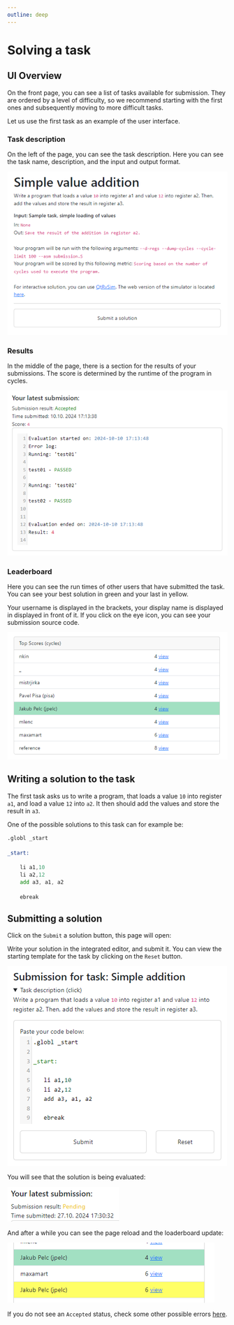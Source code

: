 ```yaml
---
outline: deep
---
```


# Solving a task

## UI Overview

On the front page, you can see a list of tasks available for submission. They are ordered by a level of difficulty, so we recommend starting with the first ones and subsequently moving to more difficult tasks.

Let us use the first task as an example of the user interface.

### Task description

On the left of the page, you can see the task description. Here you can see the task name, description, and the input and output format.

![Left](../img/uileft.png)

### Results

In the middle of the page, there is a section for the results of your submissions. The score is determined by the runtime of the program in cycles.

![Middle](../img/uimid.png)

### Leaderboard

Here you can see the run times of other users that have submitted the task. You can see your best solution in green and your last in yellow.

Your username is displayed in the brackets, your display name is displayed in displayed in front of it. If you click on the eye icon, you can see your submission source code.

![Right](../img/uiright.png)

## Writing a solution to the task

The first task asks us to write a program, that loads a value `10` into register `a1`, and load a value `12` into `a2`. It then should add the values and store the result in `a3`.

One of the possible solutions to this task can for example be:

```asm
.globl _start

_start:

	li a1,10
	li a2,12
	add a3, a1, a2

	ebreak
```

## Submitting a solution

Click on the `Submit` a solution button, this page will open:

Write your solution in the integrated editor, and submit it. You can view the starting template for the task by clicking on the `Reset` button.

![submit](../img/submit.png)

You will see that the solution is being evaluated:

![pending](../img/pending.png)

And after a while you can see the page reload and the loaderboard update:

![leaderboard2](../img/leaderboard2.png)

If you do not see an `Accepted` status, check some other possible errors [here](./results).